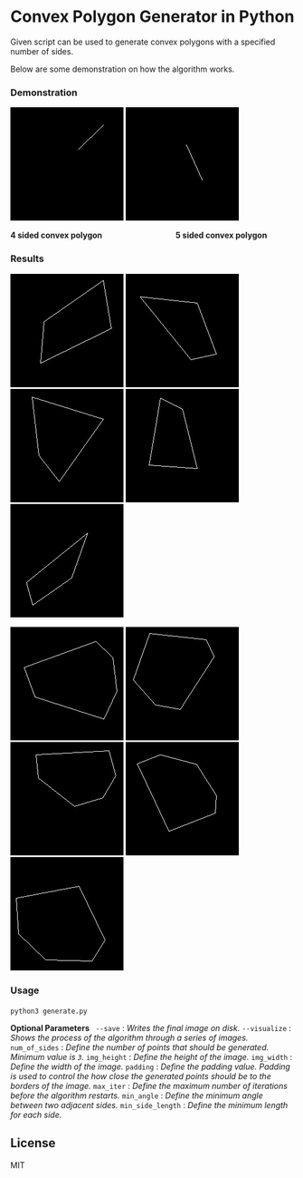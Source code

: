 ﻿# Convex Polygon Generator in Python

Given script can be used to generate convex polygons with a specified number of sides.

Below are some demonstration on how the algorithm works.

### Demonstration

![](samples/gif/4_sides.gif) 
![](samples/gif/5_sides.gif) 

**4 sided convex polygon** &nbsp;&nbsp;&nbsp;&nbsp;&nbsp;&nbsp;&nbsp;&nbsp;&nbsp;&nbsp;&nbsp;&nbsp;&nbsp;&nbsp;&nbsp;&nbsp;&nbsp;&nbsp;&nbsp;&nbsp;&nbsp;&nbsp;&nbsp;&nbsp;&nbsp;&nbsp;&nbsp;&nbsp;&nbsp;&nbsp;&nbsp;    **5 sided convex polygon** 

### Results 
![](samples/4_sided/result0.jpg) 
![](samples/4_sided/result1.jpg) 
![](samples/4_sided/result2.jpg) 
![](samples/4_sided/result3.jpg) 
![](samples/4_sided/result4.jpg) 

![](samples/6_sided/result0.jpg) 
![](samples/6_sided/result1.jpg) 
![](samples/6_sided/result2.jpg) 
![](samples/6_sided/result3.jpg) 
![](samples/6_sided/result4.jpg) 

### Usage

`python3 generate.py `

**Optional Parameters**
` --save` : _Writes the final image on disk._
`--visualize` : _Shows the process of the algorithm through a series of images._
`num_of_sides` : _Define the number of points that should be generated. Minimum value is `3`._
`img_height` : _Define the height of the image._
`img_width` : _Define the width of the image._
`padding` : _Define the padding value. Padding is used to control the how close the generated points should be to the borders of the image._
`max_iter` : _Define the maximum number of iterations before the algorithm restarts._
`min_angle` : _Define the minimum angle between two adjacent sides._
`min_side_length` : _Define the minimum length for each side._

License
----

MIT
